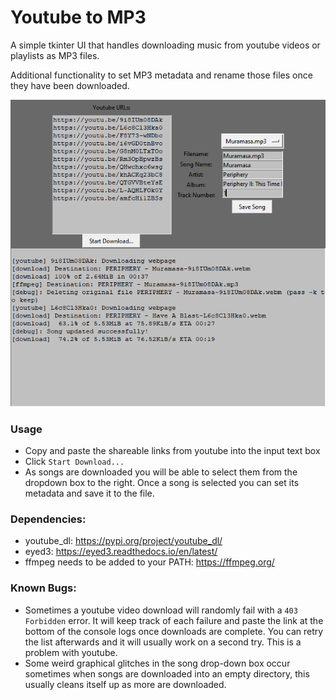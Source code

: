 # Youtube to MP3
A simple tkinter UI that handles downloading music from youtube videos or playlists as MP3 files.

Additional functionality to set MP3 metadata and rename those files once they have been downloaded.

![Screenshot](Screenshot.png)

### Usage
 - Copy and paste the shareable links from youtube into the input text box
 - Click `Start Download...`
 - As songs are downloaded you will be able to select them from the dropdown box to the right. Once a song is selected you can set its metadata and save it to the file.

### Dependencies:
 - youtube_dl: https://pypi.org/project/youtube_dl/
 - eyed3: https://eyed3.readthedocs.io/en/latest/
 - ffmpeg needs to be added to your PATH: https://ffmpeg.org/

### Known Bugs:
 - Sometimes a youtube video download will randomly fail with a `403 Forbidden` error. It will keep track of each failure and paste the link at the bottom of the console logs once downloads are complete. You can retry the list afterwards and it will usually work on a second try. This is a problem with youtube.
 - Some weird graphical glitches in the song drop-down box occur sometimes when songs are downloaded into an empty directory, this usually cleans itself up as more are downloaded.
